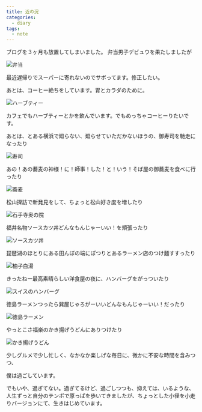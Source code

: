 ```yaml
---
title: 近の況
categories:
  - diary
tags:
  - note
---
```


ブログを３ヶ月も放置してしまいました。
弁当男子デビュウを果たしましたが

![弁当][1]

最近遅帰りでスーパーに寄れないのでサボってます。修正したい。

あとは、コーヒー絶ちをしています。胃とカラダのために。

![ハーブティー][2]

カフェでもハーブティーとかを飲んでいます。でもめっちゃコーヒーりたいです。

あとは、とある横浜で廻らない、廻らせていただかないほうの、御寿司を馳走になったり

![寿司][3]

あの！あの蕎麦の神様！に！師事！した！と！いう！そば屋の御蕎麦を食べに行ったり

![蕎麦][4]

松山探訪で新発見をして、ちょっと松山好き度を増したり

![石手寺奥の院][5]

福井名物ソースカツ丼どんなもんじゃーいい！を頬張ったり

![ソースカツ丼][6]

琵琶湖のほとりにある田んぼの端にぽつりとあるラーメン店のつけ麺すすったり

![柚子白湯][7]

きったねー最高素晴らしい洋食屋の夜に、ハンバーグをがっついたり

![スイスのハンバーグ][8]

徳島ラーメンつったら巽屋じゃろがーいいどんなもんじゃーいい！だったり

![徳島ラーメン][9]

やっとこさ福楽のかき揚げうどんにありつけたり

![かき揚げうどん][10]

少しグルメで少し忙しく、なかなか楽しげな毎日に、微かに不安な時間を含みつつ、

僕は過ごしています。

でもいや、過ぎてない。過ぎてるけど、過ごしつつも、抑えては、いるような、人生ずっと自分のテンポで原っぱを歩いてきましたが、ちょっとした小径を小走りバージョンにて、生きはじめています。

[1]: /img/uploads/2011/05/recent-situation-1.jpg
[2]: /img/uploads/2011/05/recent-situation-2.jpg
[3]: /img/uploads/2011/05/recent-situation-3.jpg
[4]: /img/uploads/2011/05/recent-situation-4.jpg
[5]: /img/uploads/2011/05/recent-situation-5.jpg
[6]: /img/uploads/2011/05/recent-situation-6.jpg
[7]: /img/uploads/2011/05/recent-situation-7.jpg
[8]: /img/uploads/2011/05/recent-situation-8.jpg
[9]: /img/uploads/2011/05/recent-situation-9.jpg
[10]: /img/uploads/2011/05/recent-situation-10.jpg

